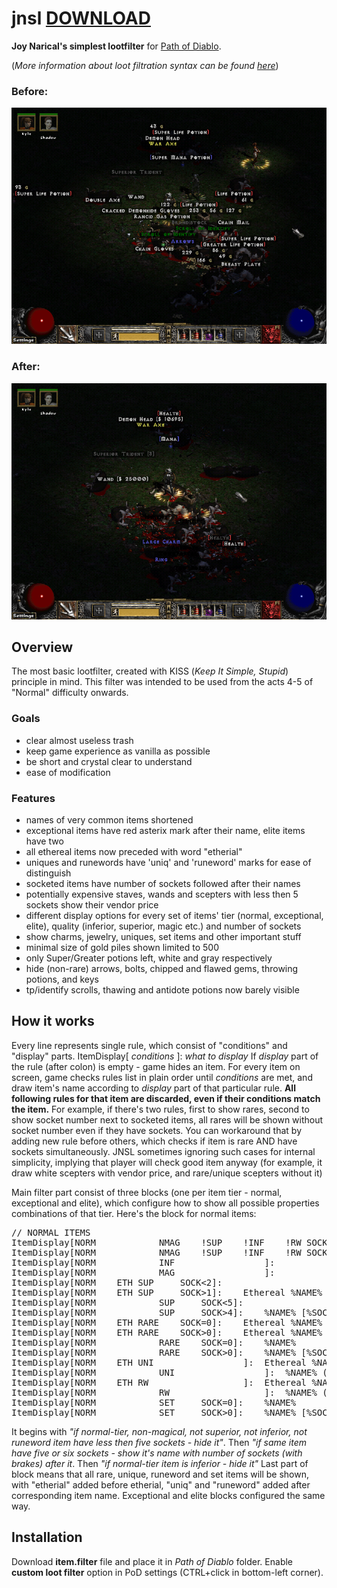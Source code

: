 # jnsl [DOWNLOAD](https://raw.githubusercontent.com/narical/jnsl/master/item.filter)
**Joy Narical's simplest lootfilter** for [Path of Diablo](https://pathofdiablo.com).

(*More information about loot filtration syntax can be found [here](http://pathofdiablo.com/wiki/index.php/Loot_Filtration)*)

### Before:
![Without lootfilter](/images/before.png)

### After:
![With lootfilter](/images/after.png)

## Overview
The most basic lootfilter, created with KISS (*Keep It Simple, Stupid*) principle in mind.
This filter was intended to be used from the acts 4-5 of "Normal" difficulty onwards.

### Goals
* clear almost useless trash
* keep game experience as vanilla as possible
* be short and crystal clear to understand
* ease of modification

### Features
* names of very common items shortened
* exceptional items have red asterix mark after their name, elite items have two
* all ethereal items now preceded with word "etherial"
* uniques and runewords have 'uniq' and 'runeword' marks for ease of distinguish
* socketed items have number of sockets followed after their names
* potentially expensive staves, wands and scepters with less then 5 sockets show their vendor price
* different display options for every set of items' tier (normal, exceptional, elite), quality (inferior, superior, magic etc.) and number of sockets
* show charms, jewelry, uniques, set items and other important stuff
* minimal size of gold piles shown limited to 500
* only Super/Greater potions left, white and gray respectively
* hide (non-rare) arrows, bolts, chipped and flawed gems, throwing potions, and keys
* tp/identify scrolls, thawing and antidote potions now barely visible

## How it works
Every line represents single rule, which consist of "conditions" and "display" parts.
ItemDisplay\[ *conditions* \]: *what to display*
If *display* part of the rule (after colon) is empty - game hides an item.
For every item on screen, game checks rules list in plain order until *conditions* are met, and draw item's name according to *display* part of that particular rule. **All following rules for that item are discarded, even if their conditions match the item.** 
For example, if there's two rules, first to show rares, second to show socket number next to socketed items, all rares will be shown without socket number even if they have sockets. You can workaround that by adding new rule before others, which checks if item is rare AND have sockets simultaneously. JNSL sometimes ignoring such cases for internal simplicity, implying that player will check good item anyway (for example, it draw white scepters with vendor price, and rare/unique scepters without it)

Main filter part consist of three blocks (one per item tier - normal, exceptional and elite), which configure how to show all possible properties combinations of that tier. Here's the block for normal items:
<pre>
// NORMAL ITEMS
ItemDisplay[NORM			NMAG	!SUP	!INF	!RW	SOCK<5]:
ItemDisplay[NORM			NMAG	!SUP	!INF	!RW SOCK>4]:	%NAME% [%SOCKETS%]
ItemDisplay[NORM			INF					]:
ItemDisplay[NORM			MAG					]:
ItemDisplay[NORM	ETH SUP		SOCK<2]:
ItemDisplay[NORM	ETH SUP		SOCK>1]:	Ethereal %NAME% [%SOCKETS%]
ItemDisplay[NORM			SUP		SOCK<5]:
ItemDisplay[NORM			SUP		SOCK>4]:	%NAME% [%SOCKETS%]
ItemDisplay[NORM	ETH RARE	SOCK=0]:	Ethereal %NAME%
ItemDisplay[NORM	ETH RARE	SOCK>0]:	Ethereal %NAME% [%SOCKETS%]
ItemDisplay[NORM			RARE	SOCK=0]:	%NAME%
ItemDisplay[NORM			RARE	SOCK>0]:	%NAME% [%SOCKETS%]
ItemDisplay[NORM	ETH UNI					]:	Ethereal %NAME% (uniq)
ItemDisplay[NORM			UNI					]:	%NAME% (uniq)
ItemDisplay[NORM	ETH RW					]:	Ethereal %NAME% (runeword)
ItemDisplay[NORM			RW					]:	%NAME% (runeword)
ItemDisplay[NORM			SET		SOCK=0]:	%NAME%
ItemDisplay[NORM			SET		SOCK>0]:	%NAME% [%SOCKETS%]
</pre>

It begins with *"if normal-tier, non-magical, not superior, not inferior, not runeword item have less then five sockets  - hide it"*.
Then *"if same item have five or six sockets - show it's name with number of sockets (with brakes) after it*.
Then *"if normal-tier item is inferior - hide it"*
Last part of block means that all rare, unique, runeword and set items will be shown, with "etherial" added before etherial, "uniq" and "runeword" added after corresponding item name.
Exceptional and elite blocks configured the same way.

## Installation
Download **item.filter** file and place it in *Path of Diablo* folder. Enable **custom loot filter** option in PoD settings (CTRL+click in bottom-left corner).
